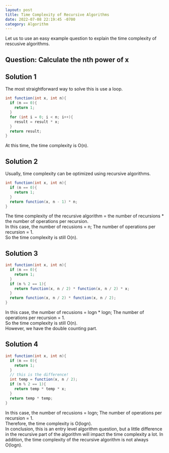 ```yaml
---
layout: post
title: Time Complexity of Recursive Algorithms
date: 2022-07-08 22:19:45 -0700
category: Algorithm
---
```


Let us to use an easy example question to explain the time complexity of rescusive algorithms.

## Question: Calculate the nth power of x

## Solution 1

The most straightforward way to solve this is use a loop.

```java
int function(int x, int n){
  if (n == 0){
    return 1;
  }
  for (int i = 0; i < n; i++){
    result = result * x;
  }
  return result;
}
```

At this time, the time complexity is O(n).

## Solution 2

Usually, time complexity can be optimized using recursive algorithms.

```java
int function(int x, int n){
  if (n == 0){
    return 1;
  }
  return function(x, n - 1) * n;
}
```

The time complexity of the recursive algorithm = the number of recursions \* the number of operations per recursion.  
In this case, the number of recusions = n; The number of operations per recursion = 1.  
So the time complexity is still O(n).

## Solution 3

```java
int function(int x, int n){
  if (n == 0){
    return 1;
  }
  if (n % 2 == 1){
    return function(x, n / 2) * function(x, n / 2) * x;
  }
  return function(x, n / 2) * function(x, n / 2);
}
```

In this case, the number of recusions = logn \* logn; The number of operations per recursion = 1.  
So the time complexity is still O(n).  
However, we have the double counting part.

## Solution 4

```java
int function(int x, int n){
  if (n == 0){
    return 1;
  }
  // this is the difference!
  int temp = function(x, n / 2);
  if (n % 2 == 1){
    return temp * temp * x;
  }
  return temp * temp;
}
```

In this case, the number of recusions = logn; The number of operations per recursion = 1.  
Therefore, the time complexity is O(logn).  
In conclusion, this is an entry level algorithm question, but a little difference in the recursive part of the algorithm will impact the time complexity a lot. In addition, the time complexity of the recursive algorithm is not always O(logn).
